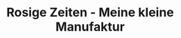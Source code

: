 ---
title: "Rosige Zeiten - Meine kleine Manufaktur"
url: /seligenstadt/rosige-zeiten-meine-kleine-manufaktur/
shop: Andenken
---